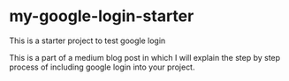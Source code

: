 # my-google-login-starter
This is a starter project to test google login

This is a part of a medium blog post in which I will explain the step by step process of including google login into your project.
